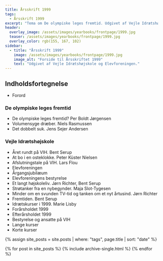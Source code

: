 ```yaml
---
title: Årsskrift 1999
tags:
  - Årsskrift 1999
excerpt: "Tema om De olympiske leges fremtid. Udgivet af Vejle Idrætshøjskole og Elevforeningen."
header:
  overlay_image: /assets/images/yearbooks/frontpage/1999.jpg
  teaser: /assets/images/yearbooks/frontpage/1999.jpg
  overlay_color: rgb(155, 167, 102)
sidebar:
  - title: "Årsskrift 1999"
    image: /assets/images/yearbooks/frontpage/1999.jpg
    image_alt: "Forside til Årsskriftet 1999"
    text: "Udgivet af Vejle Idrætshøjskole og Elevforeningen."
---
```


## Indholdsfortegnelse

- Forord

### De olympiske leges fremtid

- De olympiske leges fremtid? Per Boldt Jørgensen
- Volumensyge dræber. Niels Rasmussen
- Det dobbelt suk. Jens Sejer Andersen

### Vejle Idrætshøjskole

- Året rundt på VIH. Bent Serup
- At bo i en osteklokke. Peter Küster Nielsen
- Afslutningstale på VIH. Lars Flou
- Elevforeningen
- Årgangsjubilæum
- Elevforeningens bestyrelse
- Et langt højskoleliv. Jørn Richter, Bent Serup
- Strøtanker fra en nybegynder. Maja Slot-Tygesen
- Minder om en svunden TV-tid og tanken om et nyt årtusind. Jørn Richter
- Fremtiden. Bent Serup
- Idrætskurser i 1999. Marie Lisby
- Forårsholdet 1999
- Efterårsholdet 1999
- Bestyrelse og ansatte på VIH
- Lange kurser
- Korte kurser

{% assign site_posts = site.posts | where: "tags", page.title | sort: "date" %}

<div class="grid__wrapper">
  {% for post in site_posts %}
    {% include archive-single.html %}
  {% endfor %}
</div>
